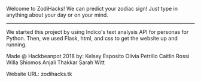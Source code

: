 Welcome to ZodiHacks!
We can predict your zodiac sign!
Just type in anything about your day or on your mind.
_________________________________________________________

We started this project by using Indico's text analysis API for personas for Python. Then, we used Flask, html, and css to get the website up and running.


Made @ Hackbeanpot 2018 by:
Kelsey Esposito
Olivia Petrillo
Caitlin Rossi
Willa Shiomos
Anjali Thakkar
Sarah Witt

Website URL: zodihacks.tk

